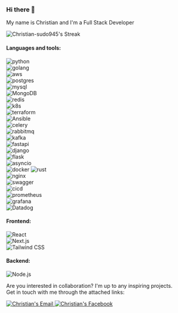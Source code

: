 ### Hi there 👋  
My name is Christian and I'm a Full Stack Developer

![Christian-sudo945's Streak](https://github-readme-streak-stats.herokuapp.com/?user=Christian-sudo945&theme=highcontrast&hide_border=false)


#### Languages and tools:
![python](https://img.shields.io/badge/python%20-%2314354C.svg?&style=for-the-badge&logo=python&logoColor=white)  
![golang](https://img.shields.io/badge/go-%2300ADD8.svg?&style=for-the-badge&logo=go&logoColor=white)  
![aws](https://img.shields.io/badge/AWS%20-%23FF9900.svg?&style=for-the-badge&logo=amazon-aws&logoColor=white)  
![postgres](https://img.shields.io/badge/postgres-%23316192.svg?&style=for-the-badge&logo=postgresql&logoColor=white)  
![mysql](https://img.shields.io/badge/mysql-4479A1.svg?&style=for-the-badge&logo=mysql&logoColor=white)  
![MongoDB](https://img.shields.io/badge/MongoDB-%234ea94b.svg?style=for-the-badge&logo=mongodb&logoColor=white)  
![redis](https://img.shields.io/badge/redis%20-%23CC0000.svg?&style=for-the-badge&logo=redis&logoColor=white)  
![k8s](https://img.shields.io/badge/kubernetes%20-%23326ce5.svg?&style=for-the-badge&logo=kubernetes&logoColor=white)  
![terraform](https://img.shields.io/badge/terraform%20-%235835CC.svg?&style=for-the-badge&logo=terraform&logoColor=white)  
![Ansible](https://img.shields.io/badge/ansible-%231A1918.svg?style=for-the-badge&logo=ansible&logoColor=white)  
![celery](https://img.shields.io/badge/-CELERY-1A4730?style=for-the-badge&logo=celery)  
![rabbitmq](https://img.shields.io/badge/RabbitMQ%20-%23F7DF1E.svg?&style=for-the-badge&color=FF6600)  
![kafka](https://img.shields.io/badge/kafka%20-%23000000.svg?&style=for-the-badge&logo=apache%20kafka&logoColor=white)  
![fastapi](https://img.shields.io/badge/fastapi%20-%2313988a.svg?&style=for-the-badge&logo=fastapi&logoColor=white)  
![django](https://img.shields.io/badge/django%20-%23092E20.svg?&style=for-the-badge&logo=django&logoColor=white)  
![flask](https://img.shields.io/badge/Flask-000000.svg?&style=for-the-badge&logo=flask&logoColor=white)  
![asyncio](https://img.shields.io/badge/asyncio-%2300BAFF.svg?&style=for-the-badge&logo=python&logoColor=white)  
![docker](https://img.shields.io/badge/docker-%232496ED.svg?&style=for-the-badge&logo=docker&logoColor=white) 
![rust](https://img.shields.io/badge/rust-%232496ED.svg?&style=for-the-badge&logo=rust&logoColor=white)  
![nginx](https://img.shields.io/badge/-NGINX-10341E?&style=for-the-badge&logo=nginx&logoColor=white)  
![swagger](https://img.shields.io/badge/swagger-%2385EA2D.svg?&style=for-the-badge&logo=swagger&logoColor=black)  
![cicd](https://img.shields.io/badge/-CI/CD-2D9EA2?&style=for-the-badge)  
![prometheus](https://img.shields.io/badge/prometheus%20-%23E6522C.svg?&style=for-the-badge&logo=prometheus&logoColor=white)  
![grafana](https://img.shields.io/badge/-GRAFANA-black?&style=for-the-badge&logo=grafana&logoColor=yellow)  
![Datadog](https://img.shields.io/badge/datadog-%23632CA6.svg?style=for-the-badge&logo=datadog&logoColor=white)  

#### Frontend:
![React](https://img.shields.io/badge/React-%2361DAFB.svg?style=for-the-badge&logo=react&logoColor=black)  
![Next.js](https://img.shields.io/badge/Next.js-%23000000.svg?style=for-the-badge&logo=next.js&logoColor=white)  
![Tailwind CSS](https://img.shields.io/badge/Tailwind%20CSS-%2338B2AC.svg?style=for-the-badge&logo=tailwind-css&logoColor=white)

#### Backend:
![Node.js](https://img.shields.io/badge/Node.js-%23339933.svg?style=for-the-badge&logo=node.js&logoColor=white)

Are you interested in collaboration? I'm up to any inspiring projects.  
Get in touch with me through the attached links:  

<a href="mailto:me@xenn1337j@gmail.com">
  <img alt="Christian's Email" src="https://img.shields.io/badge/-E--mail-1A4730?style=flat-square&logo=Gmail&logoColor=white" />
</a>

<a href="https://www.facebook.com/christiandevxyz">
  <img alt="Christian's Facebook" src="https://img.shields.io/badge/-Facebook-1877F2?style=flat-square&logo=Facebook&logoColor=white" />
</a>
